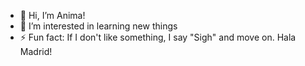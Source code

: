 - 👋 Hi, I’m Anima!
- 👀 I’m interested in learning new things
- ⚡ Fun fact: If I don't like something, I say "Sigh" and move on. Hala Madrid!

<!---
AnimaMehrin/AnimaMehrin is a ✨ special ✨ repository because its `README.md` (this file) appears on your GitHub profile.
You can click the Preview link to take a look at your changes.
--->
